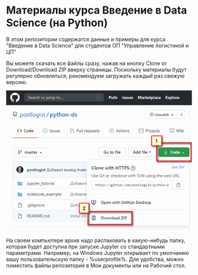 # Материалы курса Введение в Data Science (на Python)

В этом репозитории содержатся данные и примеры для курса "Введение в Data Science" для студентов ОП "Управление логистикой и ЦП"

Вы можете скачать все файлы сразу, нажав на кнопку Clone or Download/Download ZIP вверху страницы. Поскольку материалы будут регулярно обновляться, рекомендуем загружать каждый раз свежую версию.

![](pics/download_repository.png)


На своем компьютере архив надо распаковать в какую-нибудь папку, которая будет доступна при запуске Jupyter со стандартными параметрами. Например, на Windows Jupyter открывает по умолчанию вашу пользовательскую папку - %userprofile%. Для удобства, можно поместить файлы репозитория в Мои документы или на Рабочий стол.
